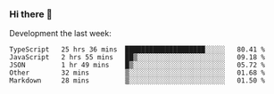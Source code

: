 ### Hi there 👋

Development the last week:
<!--START_SECTION:waka-->

```text
TypeScript   25 hrs 36 mins  ████████████████████░░░░░   80.41 %
JavaScript   2 hrs 55 mins   ██▒░░░░░░░░░░░░░░░░░░░░░░   09.18 %
JSON         1 hr 49 mins    █▒░░░░░░░░░░░░░░░░░░░░░░░   05.72 %
Other        32 mins         ▒░░░░░░░░░░░░░░░░░░░░░░░░   01.68 %
Markdown     28 mins         ▒░░░░░░░░░░░░░░░░░░░░░░░░   01.50 %
```

<!--END_SECTION:waka-->

<!--
**JASONPANGGO/jasonpanggo** is a ✨ _special_ ✨ repository because its `README.md` (this file) appears on your GitHub profile.

Here are some ideas to get you started:

- 🔭 I’m currently working on ...
- 🌱 I’m currently learning ...
- 👯 I’m looking to collaborate on ...
- 🤔 I’m looking for help with ...
- 💬 Ask me about ...
- 📫 How to reach me: ...
- 😄 Pronouns: ...
- ⚡ Fun fact: ...
-->
